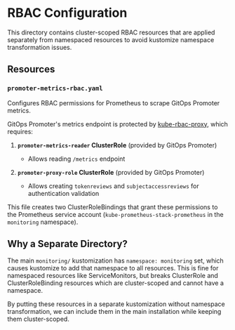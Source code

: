 # RBAC Configuration

This directory contains cluster-scoped RBAC resources that are applied separately from namespaced resources to avoid kustomize namespace transformation issues.

## Resources

### `promoter-metrics-rbac.yaml`

Configures RBAC permissions for Prometheus to scrape GitOps Promoter metrics.

GitOps Promoter's metrics endpoint is protected by [kube-rbac-proxy](https://github.com/brancz/kube-rbac-proxy), which requires:

1. **`promoter-metrics-reader` ClusterRole** (provided by GitOps Promoter)
   - Allows reading `/metrics` endpoint

2. **`promoter-proxy-role` ClusterRole** (provided by GitOps Promoter)
   - Allows creating `tokenreviews` and `subjectaccessreviews` for authentication validation

This file creates two ClusterRoleBindings that grant these permissions to the Prometheus service account (`kube-prometheus-stack-prometheus` in the `monitoring` namespace).

## Why a Separate Directory?

The main `monitoring/` kustomization has `namespace: monitoring` set, which causes kustomize to add that namespace to all resources. This is fine for namespaced resources like ServiceMonitors, but breaks ClusterRole and ClusterRoleBinding resources which are cluster-scoped and cannot have a namespace.

By putting these resources in a separate kustomization without namespace transformation, we can include them in the main installation while keeping them cluster-scoped.

